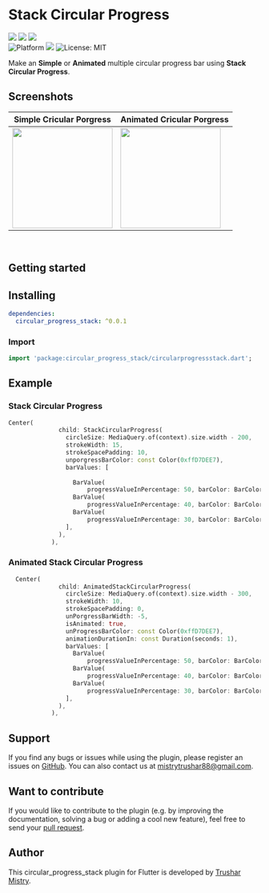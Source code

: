 # Stack Circular Progress

<p>
 
  <a href="https://dart.dev/guides/whats-new">
  </a>
    <a href="https://pub.dev/packages/circular_progress_stack"><img src="https://img.shields.io/pub/likes/circular_progress_stack?logo=dart"/></a>
    <a href="https://pub.dev/packages/circular_progress_stack"><img src="https://img.shields.io/pub/popularity/circular_progress_stack?logo=dart"/></a>
    <a href="https://pub.dev/packages/circular_progress_stack"><img src="https://img.shields.io/pub/points/circular_progress_stack?logo=dart"/></a><br/>
    <img src="https://img.shields.io/badge/Platform-iOS%20%7C%20Android-blue?logo=flutter" alt="Platform" />
    <a href="https://pub.dev/packages/circular_progress_stack"><img src="https://img.shields.io/pub/v/circular_progress_stack"/></a>
  <img src="https://img.shields.io/github/license/Trushar88/stackcircularprogressbar?color=green"
      alt="License: MIT" />
</p>

Make an **Simple** or **Animated** multiple circular progress bar using **Stack Circular Progress**.

## Screenshots
| Simple Cricular Porgress | Animated Cricular Porgress |
|---|---|
| <img src="https://user-images.githubusercontent.com/95899209/213628682-fa85ad7d-a0ef-48f5-94ba-5786e720d8dd.png" width="200"> | <img src="https://user-images.githubusercontent.com/95899209/213628480-935e79a5-357d-4196-9fb4-7ecdbcff07c1.gif" width="200"> |


  &nbsp;&nbsp;&nbsp;&nbsp;

## Getting started

## Installing

```yaml
dependencies:
  circular_progress_stack: ^0.0.1
```

### Import

```dart
import 'package:circular_progress_stack/circularprogressstack.dart';
```


## Example 


### Stack Circular Progress

```dart
Center(
              child: StackCircularProgress(
                circleSize: MediaQuery.of(context).size.width - 200,
                strokeWidth: 15,
                strokeSpacePadding: 10,
                unporgressBarColor: const Color(0xffD7DEE7),
                barValues: [
                 
                  BarValue(
                      progressValueInPercentage: 50, barColor: BarColor.green),
                  BarValue(
                      progressValueInPercentage: 40, barColor: BarColor.red),
                  BarValue(
                      progressValueInPercentage: 30, barColor: BarColor.purple),
                ],
              ),
            ),
  ```
  
### Animated Stack Circular Progress

```dart
  Center(
              child: AnimatedStackCircularProgress(
                circleSize: MediaQuery.of(context).size.width - 300,
                strokeWidth: 10,
                strokeSpacePadding: 0,
                unPorgressBarWidth: -5,
                isAnimated: true,
                unProgressBarColor: const Color(0xffD7DEE7),
                animationDurationIn: const Duration(seconds: 1),
                barValues: [
                  BarValue(
                      progressValueInPercentage: 50, barColor: BarColor.blue),
                  BarValue(
                      progressValueInPercentage: 40, barColor: BarColor.red),
                  BarValue(
                      progressValueInPercentage: 30, barColor: BarColor.green),
                ],
              ),
            ),
  ```
## Support

If you find any bugs or issues while using the plugin, please register an issues on [GitHub](https://github.com/Trushar88/stackcircularprogressbar/issues). You can also contact us at <mistrytrushar88@gmail.com>.

## Want to contribute

If you would like to contribute to the plugin (e.g. by improving the documentation, solving a bug or adding a cool new feature), feel free to send your [pull request](https://github.com/Trushar88/stackcircularprogressbar/pulls).

## Author

This circular_progress_stack plugin for Flutter is developed by [Trushar Mistry](https://github.com/Trushar88).
